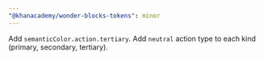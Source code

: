 ```yaml
---
"@khanacademy/wonder-blocks-tokens": minor
---
```


Add `semanticColor.action.tertiary`. Add `neutral` action type to each kind (primary, secondary, tertiary).
